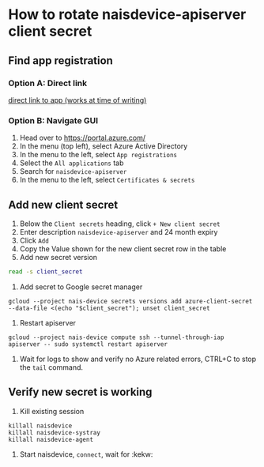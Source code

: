 # How to rotate naisdevice-apiserver client secret

## Find app registration
### Option A: Direct link
[direct link to app (works at time of writing)](https://portal.azure.com/#blade/Microsoft_AAD_RegisteredApps/ApplicationMenuBlade/Credentials/appId/6e45010d-2637-4a40-b91d-d4cbb451fb57/isMSAApp/)

### Option B: Navigate GUI
1. Head over to https://portal.azure.com/
1. In the menu (top left), select Azure Active Directory
1. In the menu to the left, select `App registrations`
1. Select the `All applications` tab
1. Search for `naisdevice-apiserver`
1. In the menu to the left, select `Certificates & secrets`


## Add new client secret
1. Below the `Client secrets` heading, click `+ New client secret`
1. Enter description `naisdevice-apiserver` and 24 month expiry
1. Click `Add`
1. Copy the Value shown for the new client secret row in the table
1. Add new secret version
```bash
read -s client_secret
```
1. Add secret to Google secret manager
```
gcloud --project nais-device secrets versions add azure-client-secret --data-file <(echo "$client_secret"); unset client_secret
```
1. Restart apiserver
```
gcloud --project nais-device compute ssh --tunnel-through-iap apiserver -- sudo systemctl restart apiserver
```
1. Wait for logs to show and verify no Azure related errors, CTRL+C to stop the `tail` command.

## Verify new secret is working
1. Kill existing session
```
killall naisdevice
killall naisdevice-systray
killall naisdevice-agent
```

1. Start naisdevice, `connect`, wait for :kekw:
